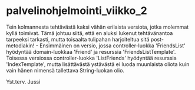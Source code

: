 # palvelinohjelmointi_viikko_2

Tein kolmannesta tehtävästä kaksi vähän erilaista versiota, jotka molemmat kyllä toimivat.
Tämä johtuu siitä, että en aluksi lukenut tehtävänantoa tarpeeksi tarkasti, mutta toisaalta
tulipahan harjoiteltua sitä post-metodiakin! - Ensimmäinen on versio, jossa controller-luokka
'FriendsList' hyödyntää domain-luokkaa 'Friend' ja resurssia 'FriendsListTemplate'. Toisessa
versiossa controller-luokka 'ListFriends' hyödyntää resurssia 'IndexTemplate', mutta lisättävästä
ystävästä ei luoda muunlaista oliota kuin vain hänen nimensä tallettava String-luokan olio.

Yst.terv. Jussi

